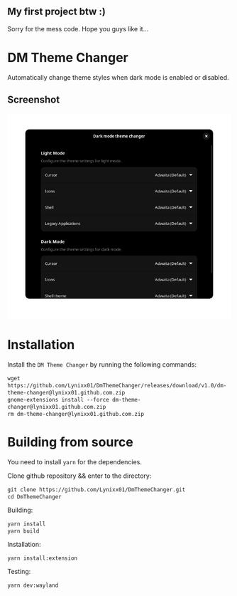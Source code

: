 ## My first project btw :)

Sorry for the mess code. Hope you guys like it...

# DM Theme Changer

Automatically change theme styles when dark mode is enabled or disabled.

## Screenshot

![preferences](https://raw.githubusercontent.com/Lynixx01/DmThemeChanger/master/resources/screenshots/preview.png)

# Installation

Install the `DM Theme Changer` by running the following commands:

    wget https://github.com/Lynixx01/DmThemeChanger/releases/download/v1.0/dm-theme-changer@lynixx01.github.com.zip
    gnome-extensions install --force dm-theme-changer@lynixx01.github.com.zip
    rm dm-theme-changer@lynixx01.github.com.zip

# Building from source

You need to install `yarn` for the dependencies.

Clone github repository && enter to the directory:

    git clone https://github.com/Lynixx01/DmThemeChanger.git
    cd DmThemeChanger

Building:

    yarn install
    yarn build

Installation:

    yarn install:extension

Testing:

    yarn dev:wayland
